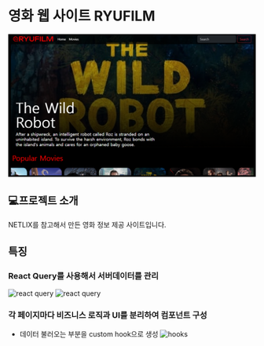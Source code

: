 # 영화 웹 사이트 RYUFILM

![대표이미지](./images/ryuflix_representative.png)

## 💻프로젝트 소개

NETLIX를 참고해서 만든 영화 정보 제공 사이트입니다.

## 특징

### React Query를 사용해서 서버데이터를 관리

![react query](./images/react_query)
![react query](./images/react_query2)

### 각 페이지마다 비즈니스 로직과 UI를 분리하여 컴포넌트 구성

- 데이터 불러오는 부분을 custom hook으로 생성
  ![hooks](./images/hooks)
